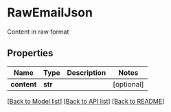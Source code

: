 # RawEmailJson

Content in raw format
## Properties
Name | Type | Description | Notes
------------ | ------------- | ------------- | -------------
**content** | **str** |  | [optional] 

[[Back to Model list]](../README#documentation-for-models) [[Back to API list]](../README#documentation-for-api-endpoints) [[Back to README]](../README)


